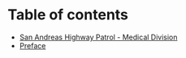 # Table of contents

* [San Andreas Highway Patrol - Medical Division](README.md)
* [Preface](preface.md)
